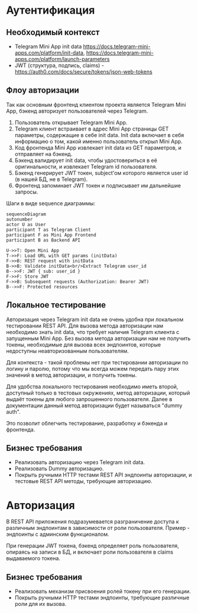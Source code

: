 # Аутентификация

## Необходимый контекст

- Telegram Mini App init data https://docs.telegram-mini-apps.com/platform/init-data, https://docs.telegram-mini-apps.com/platform/launch-parameters
- JWT (структура, подпись, claims) - https://auth0.com/docs/secure/tokens/json-web-tokens

## Флоу авторизации

Так как основным фронтенд клиентом проекта является Telegram Mini App, бэкенд авторизует пользователей через Telegram.

1. Пользователь открывает Telegram Mini App.
2. Telegram клиент встраивает в адрес Mini App страницы GET параметры, содержащие в себе init data. Init data включает в себя информацию о том, какой именно пользователь открыл Mini App.
3. Код фронтенда Mini App извлекает init data из GET параметров, и отправляет на бэкенд.
4. Бэкенд валидирует init data, чтобы удостовериться в её оригинальности, и извлекает Telegram id пользователя.
5. Бэкенд генерирует JWT токен, subject'ом которого является user id (в нашей БД, не в Telegram).
6. Фронтенд запоминает JWT токен и подписывает им дальнейшие запросы.

Шаги в виде sequence диаграммы:

```mermaid
sequenceDiagram
autonumber
actor U as User
participant T as Telegram Client
participant F as Mini App Frontend
participant B as Backend API

U->>T: Open Mini App
T->>F: Load URL with GET params (initData)
F->>B: REST request with initData
B->>B: Validate initData<br/>Extract Telegram user_id
B-->>F: JWT { sub: user_id }
F->>F: Store JWT
F->>B: Subsequent requests (Authorization: Bearer JWT)
B-->>F: Protected resources
```

## Локальное тестирование

Авторизация через Telegram init data не очень удобна при локальном тестировании REST API. Для вызова метода авторизации нам необходимо знать init data, что требует наличия Telegram клиента с запущенным Mini App. Без вызова метода авторизации нам не получить токены, необходимые для вызова всех эндпоинтов, которые недоступны неавторизованным пользователям.

Для контекста - такой проблемы нет при тестировании авторизации по логину и паролю, потому что мы всегда можем передать пару этих значений в метод авторизации, и получить токены.

Для удобства локального тестирования необходимо иметь второй, доступный только в тестовых окружениях, метод авторизации, который выдаёт токены для любого запрошенного пользователя. Далее в документации данный метод авторизации будет называться "dummy auth".

Это позволит облегчить тестирование, разработку и бэкенда и фронтенда.

## Бизнес требования

- Реализовать авторизацию через Telegram init data.
- Реализовать Dummy авторизацию.
- Покрыть ручными HTTP тестами REST API эндпоинты авторизации, и тестовые REST API методы, требующие авторизацию.

# Авторизация

В REST API приложения подразумевается разграничение доступа к различным эндпоинтам в зависимости от роли пользователя. Пример - эндпоинты с админским функционалом.

При генерации JWT токена, бэкенд определяет роль пользователя, опираясь на записи в БД, и включает роли пользователя в claims выдаваемого токена.

## Бизнес требования

- Реализовать механизм присвоения ролей токену при его генерации.
- Покрыть ручными HTTP тестами эндпоинты, требующие различные роли для их вызова.
